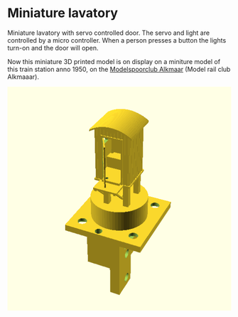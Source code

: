 # Miniature lavatory

Miniature lavatory with servo controlled door. The servo and light are controlled by a micro controller. When a person presses a button the lights turn-on and the door will open.

Now this miniature 3D printed model is on display on a miniture model of this train station anno 1950, on the [Modelspoorclub Alkmaar](http://www.modelspoorclubalkmaar.nl/) (Model rail club Alkmaaar).

![Lavatory](3D/images/Lavatory.png)
